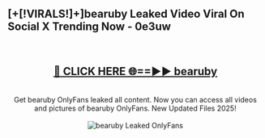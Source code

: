 <h2>[+[!VIRALS!]+]bearuby Leaked Video Viral On Social X Trending Now - 0e3uw</h2>
<br>
<div align="center">
<h2><a href="https://libra.edu.pl?bearuby" rel="nofollow">🔴 CLICK HERE 🌐==►► bearuby</a></h2>
<br>
Get bearuby OnlyFans leaked all content. Now you can access all videos and pictures of bearuby OnlyFans. New Updated Files 2025!
<br>
<br>
<a href="https://libra.edu.pl?bearuby" rel="nofollow" data-target="animated-image.originalLink"><img src="https://i.ibb.co.com/WyWwxjT/player-gif2.gif" alt="bearuby Leaked OnlyFans" style="max-width: 100%; display: inline-block;" data-target="animated-image.originalImage"></a>
</div>
<br>